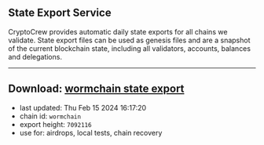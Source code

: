 ## State Export Service
CryptoCrew provides automatic daily state exports for all chains we validate. State export files can be used as genesis files and are a snapshot of the current blockchain state, including all validators, accounts, balances and delegations.

---
**Download: [wormchain state export](https://dl-eu2.ccvalidators.com/SERVICE/wormchain/wormchain_export_7092116.json)**
---

- last updated: Thu Feb 15 2024 16:17:20
- chain id: `wormchain`
- export height: `7092116`
- use for: airdrops, local tests, chain recovery

